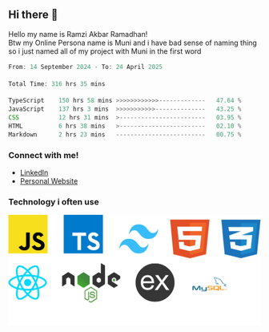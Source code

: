 ## Hi there 👋
Hello my name is Ramzi Akbar Ramadhan!\
Btw my Online Persona name is Muni and i have bad sense of naming thing so i just named all of my project with Muni in the first word
<!--START_SECTION:Muni-->

```Javascript
From: 14 September 2024 - To: 24 April 2025

Total Time: 316 hrs 35 mins

TypeScript    150 hrs 58 mins >>>>>>>>>>>>-------------   47.64 %
JavaScript    137 hrs 3 mins  >>>>>>>>>>>--------------   43.25 %
CSS           12 hrs 31 mins  >------------------------   03.95 %
HTML          6 hrs 38 mins   >------------------------   02.10 %
Markdown      2 hrs 23 mins   -------------------------   00.75 %
```

<!--END_SECTION:Muni-->
### Connect with me!
* [LinkedIn](https://www.linkedin.com/in/ramzi-akbar-ramadhan-b8b05a243/)
* [Personal Website](https://www.muniporto.my.id/)
### Technology i often use
![Technology List](assets/techlist.png)
